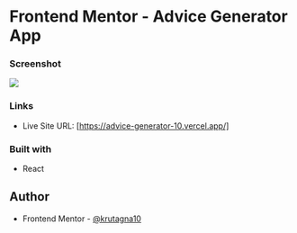 # Frontend Mentor - Advice Generator App

### Screenshot

![](screenshot/Screenshot%20.png)

### Links

- Live Site URL: [https://advice-generator-10.vercel.app/]

### Built with

- React

## Author
- Frontend Mentor - [@krutagna10](https://www.frontendmentor.io/profile/krutagna10)
